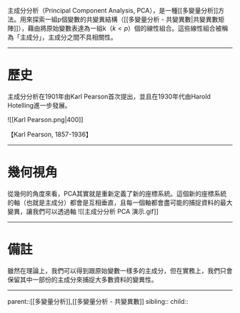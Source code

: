 主成分分析（Principal Component Analysis, PCA），是一種[[多變量分析]]方法。用來探索一組p個變數的共變異結構（[[多變量分析 - 共變異數|共變異數矩陣]]），藉由將原始變數表達為一組k（$k<p$）個的線性組合。這些線性組合被稱為「主成分」，主成分之間不具相關性。
- - -
# 歷史
主成分分析在1901年由Karl Pearson首次提出，並且在1930年代由Harold Hotelling進一步發展。

![[Karl Pearson.png|400]]

【Karl Pearson, 1857-1936】
- - -
# 幾何視角
從幾何的角度來看，PCA其實就是重新定義了新的座標系統。這個新的座標系統的軸（也就是主成分）都會是互相垂直，且每一個軸都會盡可能的捕捉資料的最大變異，讓我們可以透過軸
![[主成分分析 PCA 演示.gif]]
- - -
# 備註
雖然在理論上，我們可以得到跟原始變數一樣多的主成分，但在實務上，我們只會保留其中一部份的主成分來捕捉大多數資料的變異性。
- - -
parent::[[多變量分析]],[[多變量分析 - 共變異數]]
sibling::
child::